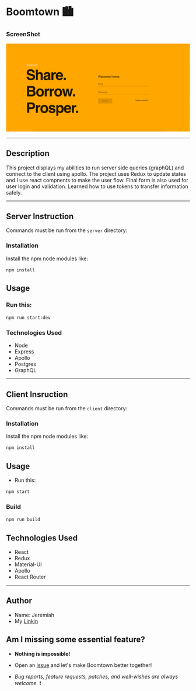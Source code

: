 # Boomtown 🏙

### ScreenShot

![alt text](screenshots/screenshot.png)

---

## Description

This project displays my abilities to run server side queries (graphQL) and connect to the client using apollo. The project uses Redux to update states and I use react compnents to make the user flow. Final form is also used for user login and validation. Learned how to use tokens to transfer information safely.

---

## Server Instruction

Commands must be run from the `server` directory:

### Installation

Install the npm node modules like:

```bash
npm install
```

## Usage

### Run this:

```bash
npm run start:dev
```

### Technologies Used

- Node
- Express
- Apollo
- Postgres
- GraphQL

---

## Client Insruction

Commands must be run from the `client` directory:

### Installation

Install the npm node modules like:

```bash
npm install
```

## Usage

- Run this:

```bash
npm start
```

### Build

```bash
npm run build
```

## Technologies Used

- React
- Redux
- Material-UI
- Apollo
- React Router

---

## Author

- Name: Jeremiah
- My [Linkin](https://www.linkedin.com/in/jeremiah-aguirre-606708181/)

## Am I missing some essential feature?

- **Nothing is impossible!**

- Open an [issue](https://github.com/jeremiahaguirre/boomtown/issues/new) and let's make Boomtown better together!

- _Bug reports, feature requests, patches, and well-wishes are always welcome._ :heavy_exclamation_mark:
